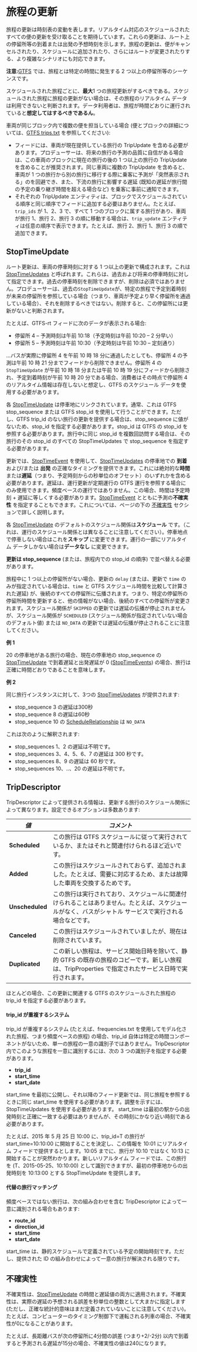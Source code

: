 # 旅程の更新

旅程の更新は時刻表の変動を表します。リアルタイム対応のスケジュールされたすべての便の更新を受け取ることを期待しています。これらの更新は、ルート上の停留所等の到着または出発の予想時刻を示します。旅程の更新は、便がキャンセルされたり、スケジュールに追加されたり、さらにはルートが変更されたりする、より複雑なシナリオにも対応できます。

**注意:**[GTFS](../../../schedule/reference) では、旅程とは特定の時間に発生する 2 つ以上の停留所等のシーケンスです。

スケジュールされた旅程ごとに、**最大**1 つの旅程更新がするべきである。スケジュールされた旅程に旅程の更新がない場合は、その旅程のリアルタイム データは利用できないと判断されます。データ利用者は、旅程が時間どおりに運行されていると**想定してはするべきであるん**。

車両が同じブロック内で複数の便を担当している場合 (便とブロックの詳細については、[GTFS trips.txt](../../../schedule/reference/#tripstxt) を参照してください):

* フィードには、車両が現在提供している旅行の TripUpdate を含める必要があります。プロデューサーは、将来の旅行の予測の品質に自信がある場合は、この車両のブロックに現在の旅行の後の 1 つ以上の旅行の TripUpdate を含めることが推奨されます。同じ車両に複数の TripUpdate を含めると、車両が 1 つの旅行から別の旅行に移行する際に乗客に予測が「突然表示される」のを回避でき、また、下流の旅行に影響する遅延 (既知の遅延が旅行間の予定の乗り継ぎ時間を超える場合など) を乗客に事前に通知できます。
* それぞれの TripUpdate エンティティは、ブロックでスケジュールされている順序と同じ順序でフィードに追加する必要はありません。たとえば、`trip_ids` が 1、2、3 で、すべて 1 つのブロックに属する旅行があり、車両が旅行 1、旅行 2、旅行 3 の順に移動する場合は、`trip_update` エンティティは任意の順序で表示できます。たとえば、旅行 2、旅行 1、旅行 3 の順で追加できます。

## StopTimeUpdate 

ルート更新は、車両の停車時刻に対する 1 つ以上の更新で構成されます。これは [StopTimeUpdates](../../reference/#message-stoptimeupdate) と呼ばれます。これらは、過去および将来の停車時刻に対して指定できます。過去の停車時刻を削除できますが、削除は必須ではありません。プロデューサーは、過去の`StopTimeUpdate`が、特定の旅程で予定到着時刻が未来の停留所を参照している場合（つまり、車両が予定より早く停留所を通過している場合）、それを削除するべきではない。削除すると、この停留所には更新がないと判断されます。

たとえば、GTFS-rt フィードに次のデータが表示される場合:

* 停留所 4 – 予測時刻は午前 10:18（予定時刻は午前 10:20 – 2 分早い）
* 停留所 5 – 予測時刻は午前 10:30（予定時刻は午前 10:30 – 定刻通り）

...バスが実際に停留所 4 を午前 10 時 18 分に通過したとしても、停留所 4 の予測は午前 10 時 21 分までフィードから削除できません。停留所 4 の `StopTimeUpdate` が午前 10 時 18 分または午前 10 時 19 分にフィードから削除され、予定到着時刻が午前 10 時 20 分である場合、消費者はその時点で停留所 4 のリアルタイム情報は存在しないと想定し、GTFS のスケジュール データを使用する必要があります。

各 [StopTimeUpdate](../../reference/#message-stoptimeupdate) は停車地にリンクされています。通常、これは GTFS stop_sequence または GTFS stop_id を使用して行うことができます。ただし、GTFS trip_id のない旅行の更新を提供する場合は、stop_sequence に値がないため、stop_id を指定する必要があります。stop_id は GTFS の stop_id を参照する必要があります。旅行中に同じ stop_id を複数回訪問する場合は、その旅行のその stop_id のすべての StopTimeUpdates で stop_sequence を指定する必要があります。

更新では、[StopTimeEvent](../../reference/#message-stoptimeevent) を使用して、[StopTimeUpdates](../../reference/#message-stoptimeupdate) の停車地での **到着** および/または **出発** の正確なタイミングを提供できます。これには絶対的な**時間**または**遅延**（つまり、予定時刻からの秒単位のオフセット）のいずれかを含める必要があります。遅延は、運行更新が定期運行の GTFS 運行を参照する場合にのみ使用できます。頻度ベースの運行ではありません。この場合、時間は予定時刻 + 遅延に等しくする必要があります。[StopTimeEvent](../../reference/#message-stoptimeevent) とともに予測の**不確実性** を指定することもできます。これについては、ページの下の [不確実性](#uncertainty) セクションで詳しく説明します。

各 [StopTimeUpdate](../../reference/#message-stoptimeupdate) のデフォルトのスケジュール関係は**スケジュール** です。（これは、運行のスケジュール関係とは異なることに注意してください）。停車地点で停車しない場合はこれを**スキップ** に変更できます。運行の一部にリアルタイム データしかない場合は**データなし** に変更できます。

**更新は stop_sequence** (または、旅程内での stop_id の順序) で並べ替える必要があります。

旅程中に 1 つ以上の停留所がない場合、更新の `delay` (または、更新で `time` のみが指定されている場合は、`time` と GTFS スケジュール時間を比較して計算された遅延) が、後続のすべての停留所に伝播されます。つまり、特定の停留所の停留所時間を更新すると、他の情報がない場合、後続のすべての停留所が変更されます。スケジュール関係が `SKIPPED` の更新では遅延の伝播が停止されませんが、スケジュール関係が `SCHEDULED` (スケジュール関係が指定されていない場合のデフォルト値) または `NO_DATA` の更新では遅延の伝播が停止されることに注意してください。

**例 1**

20 の停車地がある旅行の場合、現在の停車地の stop_sequence の [StopTimeUpdate](../../reference/#message-stoptimeupdate) で到着遅延と出発遅延が 0 ([StopTimeEvents](../../reference/#message-stoptimeevent)) の場合、旅行は正確に時間どおりであることを意味します。

**例 2**

同じ旅行インスタンスに対して、3つの [StopTimeUpdates](../../reference/#message-stoptimeupdate) が提供されます:

* stop_sequence 3 の遅延は300秒
* stop_sequence 8 の遅延は60秒
* stop_sequence 10 の [ScheduleRelationship](../../reference/#enum-schedulerelationship) は `NO_DATA`

これは次のように解釈されます:

* stop_sequences 1、2 の遅延は不明です。
* stop_sequences 3、4、5、6、7 の遅延は 300 秒です。
* stop_sequences 8、9 の遅延は 60 秒です。
* stop_sequences 10、..、20 の遅延は不明です。

## TripDescriptor

TripDescriptor によって提供される情報は、更新する旅行のスケジュール関係によって異なります。設定できるオプションは多数あります:

|_**値**_|_**コメント**_|
|-----------|--------------|
| **Scheduled** | この旅行は GTFS スケジュールに従って実行されているか、またはそれと関連付けられるほど近いです。 |
| **Added** | この旅行はスケジュールされておらず、追加されました。たとえば、需要に対応するため、または故障した車両を交換するためです。 |
| **Unscheduled** | この旅行は実行されており、スケジュールに関連付けられることはありません。たとえば、スケジュールがなく、バスがシャトル サービスで実行される場合などです。 |
| **Canceled** | この旅行はスケジュールされていましたが、現在は削除されています。 |
| **Duplicated** |この新しい旅程は、サービス開始日時を除いて、静的 GTFS の既存の旅程のコピーです。新しい旅程は、TripProperties で指定されたサービス日時で実行されます。|

ほとんどの場合、この更新に関連する GTFS のスケジュールされた旅程の trip_id を指定する必要があります。

#### trip_id が重複するシステム

trip_id が重複するシステム (たとえば、frequencies.txt を使用してモデル化された旅程、つまり頻度ベースの旅程) の場合、trip_id 自体は特定の時間コンポーネントがないため、単一の旅程の一意の識別子ではありません。TripDescriptor 内でこのような旅程を一意に識別するには、次の 3 つの識別子を指定する必要があります。

* __trip_id__
* __start_time__
* __start_date__

start_time を最初に公開し、それ以降のフィード更新では、同じ旅程を参照するときに同じ start_time を使用する必要があります。調整を示すには、StopTimeUpdates を使用する必要があります。 start_time は最初の駅からの出発時刻と正確に一致する必要はありませんが、その時刻にかなり近い時刻である必要があります。

たとえば、2015 年 5 月 25 日 10:00 に、trip_id=T の旅行が start_time=10:10:00 に開始することを決定し、この情報を 10:01 にリアルタイム フィードで提供するとします。10:05 までに、旅行が 10:10 ではなく 10:13 に開始することが突然わかります。新しいリアルタイム フィードでは、この旅行を (T、2015-05-25、10:10:00) として識別できますが、最初の停車地からの出発時刻を 10:13:00 とする StopTimeUpdate を提供します。

#### 代替の旅行マッチング

頻度ベースではない旅行は、次の組み合わせを含む TripDescriptor によって一意に識別される場合もあります:

* __route_id__
* __direction_id__
* __start_time__
* __start_date__

start_time は、静的スケジュールで定義されている予定の開始時刻です。ただし、提供された ID の組み合わせによって一意の旅行が解決される限りです。

## 不確実性

不確実性は、[StopTimeUpdate](../../reference/#message-stoptimeupdate) の時間と遅延値の両方に適用されます。不確実性は、実際の遅延の予想される誤差を秒単位の整数として大まかに指定します (ただし、正確な統計的意味はまだ定義されていないことに注意してください)。たとえば、コンピューターのタイミング制御下で運転される列車の場合、不確実性が0になることがあります。

たとえば、長距離バスが次の停留所に4分間の誤差 (つまり+2/-2分) 以内で到着すると予測される遅延が15分の場合、不確実性の値は240になります。